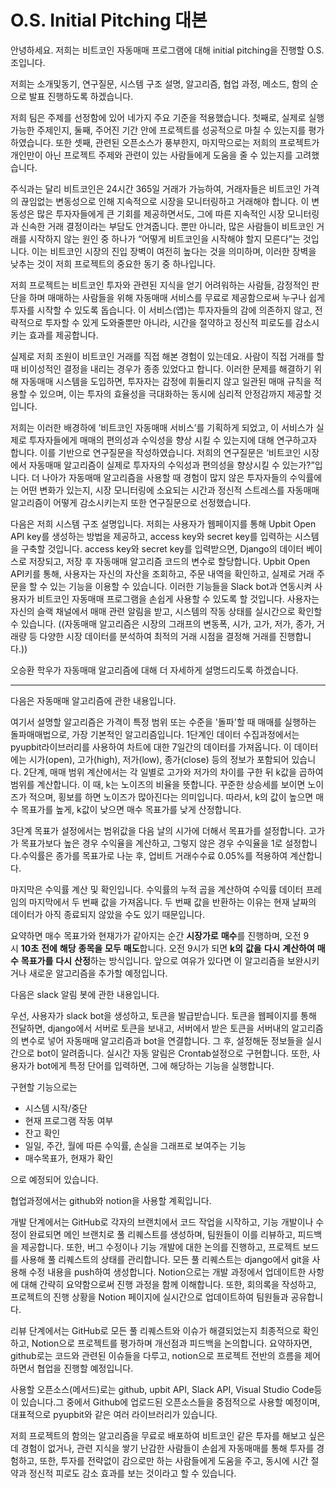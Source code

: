 # O.S. Initial Pitching 대본

안녕하세요. 저희는 비트코인 자동매매 프로그램에 대해 initial pitching을 진행할 O.S.조입니다.

저희는 소개및동기, 연구질문, 시스템 구조 설명, 알고리즘, 협업 과정, 메소드, 함의 순으로 발표 진행하도록 하겠습니다.

저희 팀은 주제를 선정함에 있어 네가지 주요 기준을 적용했습니다. 첫째로, 실제로 실행 가능한 주제인지, 둘째,  주어진 기간 안에 프로젝트를 성공적으로 마칠 수 있는지를 평가하였습니다.  또한 셋째, 관련된 오픈소스가 풍부한지, 마지막으로는 저희의 프로젝트가 개인만이 아닌 프로젝트 주제와 관련이 있는 사람들에게 도움을 줄 수 있는지를 고려했습니다.

주식과는 달리 비트코인은 24시간 365일 거래가 가능하여, 거래자들은 비트코인 가격의 끊임없는 변동성으로 인해 지속적으로 시장을 모니터링하고 거래해야 합니다. 이 변동성은 많은 투자자들에게 큰 기회를 제공하면서도, 그에 따른 지속적인 시장 모니터링과 신속한 거래 결정이라는 부담도 안겨줍니다. 뿐만 아니라, 많은 사람들이 비트코인 거래를 시작하지 않는 원인 중 하나가 “어떻게 비트코인을 시작해야 할지 모른다”는 것입니다. 이는 비트코인 시장의 진입 장벽이 여전히 높다는 것을 의미하며, 이러한 장벽을 낮추는 것이 저희 프로젝트의 중요한 동기 중 하나입니다. 

저희 프로젝트는 비트코인 투자와 관련된 지식을 얻기 어려워하는 사람들, 감정적인 판단을 하며 매매하는 사람들을 위해 자동매매 서비스를 무료로 제공함으로써 누구나 쉽게 투자를 시작할 수 있도록 돕습니다. 이 서비스(앱)는 투자자들의 감에 의존하지 않고, 전략적으로 투자할 수 있게 도와줄뿐만 아니라, 시간을 절약하고 정신적 피로도를 감소시키는 효과를 제공합니다.

실제로 저희 조원이 비트코인 거래를 직접 해본 경험이 있는데요. 사람이 직접 거래를 할 때 비이성적인 결정을 내리는 경우가 종종 있었다고 합니다. 이러한 문제를 해결하기 위해 자동매매 시스템을 도입하면, 투자자는 감정에 휘둘리지 않고 일관된 매매 규칙을 적용할 수 있으며, 이는 투자의 효율성을 극대화하는 동시에 심리적 안정감까지 제공할 것입니다.

저희는 이러한 배경하에 ‘비트코인 자동매매 서비스’를 기획하게 되었고, 이 서비스가 실제로 투자자들에게 매매의 편의성과 수익성을 향상 시킬 수 있는지에 대해 연구하고자 합니다. 이를 기반으로 연구질문을 작성하였습니다.
저희의 연구질문은 ‘비트코인 시장에서 자동매매 알고리즘이 실제로 투자자의 수익성과 편의성을 향상시킬 수 있는가?”입니다. 더 나아가 자동매매 알고리즘을 사용할 때 경험이 많지 않은 투자자들의 수익률에는 어떤 변화가 있는지, 시장 모니터링에 소요되는 시간과 정신적 스트레스를 자동매매 알고리즘이 어떻게 감소시키는지 또한 연구질문으로 선정했습니다.

다음은 저희 시스템 구조 설명입니다.
저희는 사용자가 웹페이지를 통해 Upbit Open API key를 생성하는 방법을 제공하고, access key와 secret key를 입력하는 시스템을 구축할 것입니다. access key와 secret key를 입력받으면, Django의 데이터 베이스로 저장되고, 저장 후 자동매매 알고리즘 코드의 변수로 할당합니다. Upbit Open API키를 통해, 사용자는 자신의 자산을 조회하고, 주문 내역을 확인하고, 실제로 거래 주문을 할 수 있는 기능을 이용할 수 있습니다. 이러한 기능들을 Slack bot과 연동시켜 사용자가 비트코인 자동매매 프로그램을 손쉽게 사용할 수 있도록 할 것입니다. 사용자는 자신의 슬랙 채널에서 매매 관련 알림을 받고, 시스템의 작동 상태를 실시간으로 확인할 수 있습니다. ((자동매매 알고리즘은 시장의 그래프의 변동폭, 시가, 고가, 저가, 종가, 거래량 등 다양한 시장 데이터를 분석하여 최적의 거래 시점을 결정해 거래를 진행합니다.))

오승환 학우가 자동매매 알고리즘에 대해 더 자세하게 설명드리도록 하겠습니다.

---

다음은 자동매매 알고리즘에 관한 내용입니다.

여기서 설명할 알고리즘은 가격이 특정 범위 또는 수준을 '돌파'할 때 매매를 실행하는 돌파매매법으로, 가장 기본적인 알고리즘입니다. 1단계인 데이터 수집과정에서는 pyupbit라이브러리를 사용하여 차트에 대한 7일간의 데이터를 가져옵니다.
이 데이터에는 시가(open), 고가(high), 저가(low), 종가(close) 등의 정보가 포함되어 있습니다.
2단계, 매매 범위 계산에서는 각 일별로 고가와 저가의 차이를 구한 뒤 k값을 곱하여 범위를 계산합니다.
이 때, k는 노이즈의 비율을 뜻합니다. 꾸준한 상승세를 보이면 노이즈가 적으며, 횡보를 하면 노이즈가 많아진다는 의미입니다. 따라서, k의 값이 높으면 매수 목표가를 높게, k값이 낮으면 매수 목표가를 낮게 산정합니다.

3단계 목표가 설정에서는 범위값을 다음 날의 시가에 더해서 목표가를 설정합니다. 고가가 목표가보다 높은 경우 수익율을 계산하고, 그렇지 않은 경우 수익율을 1로 설정합니다.수익률은 종가를 목표가로 나눈 후, 업비트 거래수수료 0.05%를 적용하여 계산합니다.

마지막은 수익률 계산 및 확인입니다. 수익률의 누적 곱을 계산하여 수익률 데이터 프레임의 마지막에서 두 번째 값을 가져옵니다. 두 번째 값을 반환하는 이유는 현재 날짜의 데이터가 아직 종료되지 않았을 수도 있기 때문입니다.

요약하면 매수 목표가와 현재가가 같아지는 순간 **시장가로** **매수**를 진행하며, 오전 9시 **10초** **전에** **해당** **종목을** **모두** **매도**합니다. 오전 9시가 되면 **k의** **값을** **다시** **계산하여** **매수** **목표가를** **다시** **산정**하는 방식입니다. 앞으로 여유가 있다면 이 알고리즘을 보완시키거나 새로운 알고리즘을 추가할 예정입니다.

다음은 slack 알림 봇에 관한 내용입니다.

우선, 사용자가 slack bot을 생성하고, 토큰을 발급받습니다. 토큰을 웹페이지를 통해 전달하면, django에서 서버로 토큰을 보내고, 서버에서 받은 토큰을 서버내의 알고리즘의 변수로 넣어 자동매매 알고리즘과 bot을 연결합니다. 그 후, 설정해둔 정보들을 실시간으로 bot이 알려줍니다. 실시간 자동 알림은 Crontab설정으로 구현합니다. 또한, 사용자가 bot에게 특정 단어를 입력하면, 그에 해당하는 기능을 실행합니다.

구현할 기능으로는

- 시스템 시작/중단
- 현재 프로그램 작동 여부
- 잔고 확인
- 일일, 주간, 월에 따른 수익률, 손실을 그래프로 보여주는 기능
- 매수목표가, 현재가 확인

으로 예정되어 있습니다.

협업과정에서는 github와 notion을 사용할 계획입니다.

개발 단계에서는 GitHub로 각자의 브랜치에서 코드 작업을 시작하고, 기능 개발이나 수정이 완료되면 메인 브랜치로 풀 리퀘스트를 생성하며, 팀원들이 이를 리뷰하고, 피드백을 제공합니다. 또한, 버그 수정이나 기능 개발에 대한 논의를 진행하고, 프로젝트 보드를 사용해 풀 리퀘스트의 상태를 관리합니다. 모든 풀 리퀘스트는 django에서 git을 사용해 수정 내용을 push하여 생성합니다.
Notion으로는 개발 과정에서 업데이트한 사항에 대해 간략히 요약함으로써 진행 과정을 함께 이해합니다. 또한, 회의록을 작성하고, 프로젝트의 진행 상황을 Notion 페이지에 실시간으로 업데이트하여 팀원들과 공유합니다.

리뷰 단계에서는 GitHub로 모든 풀 리퀘스트와 이슈가 해결되었는지 최종적으로 확인하고, Notion으로 프로젝트를 평가하며 개선점과 피드백을 논의합니다. 요약하자면, github로는 코드와 관련된 이슈들을 다루고, notion으로 프로젝트 전반의 흐름을 제어하면서 협업을 진행할 예정입니다.

사용할 오픈소스(메서드)로는 github, upbit API, Slack API, Visual Studio Code등이 있습니다.그 중에서 Github에 업로드된 오픈소스들을 중점적으로 사용할 예정이며, 대표적으로 pyupbit와 같은 여러 라이브러리가 있습니다.

저희 프로젝트의 함의는 알고리즘을 무료로 배포하여 비트코인 같은 투자를 해보고 싶은데 경험이 없거나, 관련 지식을 쌓기 난감한 사람들이 손쉽게 자동매매를 통해 투자를 경험하고, 또한, 투자를 전략없이 감으로만 하는 사람들에게 도움을 주고, 동시에 시간 절약과 정신적 피로도 감소 효과를 보는 것이라고 할 수 있습니다.